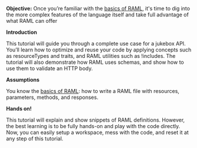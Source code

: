 **Objective:** Once you’re familiar with the [basics of RAML](http://raml.org/docs.html), it's time to dig into the more complex features of the language itself and take full advantage of what RAML can offer


**Introduction**

This tutorial will guide you through a complete use case for a jukebox API. You’ll learn how to optimize and reuse your code by applying concepts such as resourceTypes and traits, and RAML utilities such as !includes. The tutorial will also demonstrate how RAML uses schemas, and show how to use them to validate an HTTP body.

**Assumptions**

You know the [basics of RAML](http://raml.org/docs.html): how to write a RAML file with resources, parameters, methods, and responses.


**Hands on!**

This tutorial will explain and show snippets of RAML definitions. However, the best learning is to be fully hands-on and play with the code directly. Now, you can easily setup a workspace, mess with the code, and reset it at any step of this tutorial.
